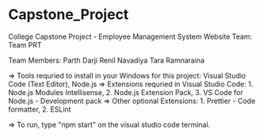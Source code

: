 # Capstone_Project

College Capstone Project - Employee Management System Website
Team: Team PRT

Team Members:
Parth Darji
Renil Navadiya
Tara Ramnaraina

=> Tools requried to install in your Windows for this project: Visual Studio Code (Text Editor), Node.js
=> Extensions requried in Visual Studio Code: 1. Node.js Modules Intellisense, 2. Node.js Extension Pack, 3. VS Code for Node.js - Development pack
=> Other optional Extensions: 1. Prettier - Code formatter, 2. ESLint

=> To run, type "npm start" on the visual studio code terminal.
